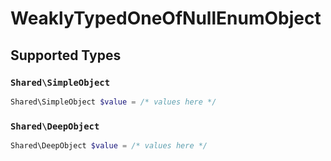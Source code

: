 # WeaklyTypedOneOfNullEnumObject


## Supported Types

### `Shared\SimpleObject`

```php
Shared\SimpleObject $value = /* values here */
```

### `Shared\DeepObject`

```php
Shared\DeepObject $value = /* values here */
```

